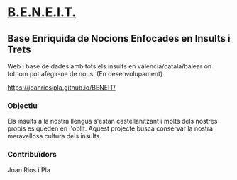 # [B.E.N.E.I.T.](https://joanriosipla.github.io/BENEIT/)
## Base Enriquida de Nocions Enfocades en Insults i Trets
Web i base de dades amb tots els insults en valencià/català/balear on tothom pot afegir-ne de nous.
(En desenvolupament)

https://joanriosipla.github.io/BENEIT/

### Objectiu
Els insults a la nostra llengua s'estan castellanitzant i molts dels nostres propis es queden en l'oblit.
Aquest projecte busca conservar la nostra meravellosa cultura dels insults.

### Contribuïdors
Joan Rios i Pla
